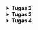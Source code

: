 <details>
<Summary><b>Tugas 2</b></Summary>
"footballshop" 
Langkah A. Dasar Git

1. Buat repo di GitHub.
2. Inisialisasi lokal dengan git init.
3. Tambah file → buat README.md.
4. Add & commit.
5. Hubungkan remote.
6. Push ke GitHub.
7. Clone repo lain.
8. Branching.
9. Merge di GitHub.

Langkah B. Buat Proyek Django
1. Siapkan folder baru.
2. Aktifkan virtualenv
3. Buat requirements.txt.
4. Install dependencies.
5. Start project Django.
6. Buat file .env dan isi PRODUCTION=False.
7. Buat file .env.prod dan isi kredensial PostgreSQL dari ITF UI.
8. Ubah settings.py. Load dotenv, set ALLOWED_HOSTS, konfigurasi DB sesuai PRODUCTION.
9. Migrasi DB.
10. Jalankan server, lalu cek di localhost:8000.
11. Matikan server.
12. Tambahkan 'main' ke INSTALLED_APPS di settings.py.
13. Buat folder main/templates/ dan file main.html.
14. Buat model Shop, lalu tambahkan atribut, kategori, dan fungsi yang sesuai.
15. Jalankan migrasi.
16. Edit main/views.py dengan data diri.
17. Edit template main.html dengan ganti isi hardcode dengan variable Django.
18. Edit berkas urls.py di direktori proyek (footballshop).
19. Jalankan server dan buka di browser.

Langkah C. Push ke PWS
1. Langkah pertama adalah membuka situs https://pbp.cs.ui.ac.id, lalu login menggunakan akun SSO UI.
2. Selanjutnya buat proyek baru dengan menekan tombol Create New Project.
3. Simpan project Credentials dan Project Command.
4. Kemudian pilih proyek yang sudah dibuat di sidebar, lalu buka tab Environs dan klik Raw Editor. Salin isi file .env.prod ke editor, lalu tekan Update All Variables.
5. Selanjutnya buka file settings.py pada proyek Django, kemudian tambahkan URL deployment ke dalam ALLOWED_HOSTS. Format URL adalah <username-sso>-<nama-proyek>.pbp.cs.ui.ac.id, dengan titik pada username diganti menjadi strip dan tanpa _ karena saya salah disitu.
6. Simpan perubahan ini, lalu jalankan git add, git commit, dan git push origin master. Setelah itu jalankan perintah dari Project Command di PWS dan login menggunakan credentials PWS.

Buatlah bagan yang berisi request client ke web aplikasi berbasis Django beserta responnya dan jelaskan pada bagan tersebut kaitan antara urls.py, views.py, models.py, dan berkas html.
![alt text](image.png)

Jelaskan peran settings.py dalam proyek Django?
Migrasi database di Django adalah mekanisme untuk menyinkronkan perubahan model Python dengan struktur database. Setiap perubahan pada model dicatat dalam file migrasi yang berisi instruksi perubahan skema, lalu diterjemahkan Django menjadi query SQL sesuai jenis database yang digunakan. Dengan konsep ini, database dapat berkembang mengikuti kode secara bertahap tanpa kehilangan data yang sudah ada, karena proses pembuatan, pengubahan, atau penghapusan tabel dilakukan secara terkontrol.

Bagaimana cara kerja migrasi database di Django?
Migrasi di Django adalah proses untuk menyamakan definisi model dalam kode Python dengan struktur database yang digunakan. Pertama, developer mendefinisikan atau mengubah model pada file models.py. Kedua, perintah python manage.py makemigrations digunakan untuk membuat file migrasi yang berisi instruksi perubahan database dalam bentuk Python. Ketiga, perintah python manage.py migrate mengeksekusi file migrasi tersebut sehingga struktur database benar-benar diperbarui sesuai dengan definisi model. Dengan sistem ini, developer tidak perlu menulis query SQL secara manual.

Menurut Anda, dari semua framework yang ada, mengapa framework Django dijadikan permulaan pembelajaran pengembangan perangkat lunak?
Django sering dijadikan framework awal untuk pembelajaran karena sifatnya yang lengkap dan terstruktur. Django menggunakan pola MVT (Model-View-Template) yang memperkenalkan konsep penting dalam pengembangan perangkat lunak, seperti pemisahan logika bisnis, data, dan tampilan. Selain itu, Django memiliki banyak fitur bawaan seperti sistem autentikasi, ORM, dan template engine, sehingga pemula bisa langsung membangun aplikasi nyata tanpa harus menambahkan banyak library eksternal. Django juga menekankan best practices dalam penulisan kode, memiliki komunitas besar, serta dokumentasi yang sangat baik, sehingga cocok sebagai dasar sebelum mempelajari framework lain.

Apakah ada feedback untuk asisten dosen tutorial 1 yang telah kamu kerjakan sebelumnya?
Asdos sudah menjelaskan tutorial dengan legkap dan mudah dimengerti.
</details>

<details>
<Summary><b>Tugas 3</b></Summary>
Langkah-Langkah Tugas 3: 
A. Form dan Data Delivery

1. Buat direktori templates di root project.
2. Buat file `base.html` dengan isi template dasar:
3. Atur `settings.py` → tambahkan `DIRS: [BASE_DIR / 'templates']` di bagian `TEMPLATES`.
4. Ubah `main/templates/main.html` agar extend `base.html`.
---

B. Membuat Form Input Data (Product)
1. Buat file `forms.py` di direktori `main`:
2. Update `views.py`:

   * Tambahkan fungsi `show_main`, `create_product`, dan `show_products`.
3. Update `urls.py` di `main`:
4. Update `main/templates/main.html` untuk menampilkan daftar berita + tombol tambah.
5. Buat `create_product.html` (form tambah product).
6. Buat `product_detail.html` (halaman detail product).
---

C. Atur CSRF Trusted Origins
Di `settings.py`, tambahkan:
```
CSRF_TRUSTED_ORIGINS = [
    "https://rafalah-izak-footballshop.pbp.cs.ui.ac.id"
]
```
---

D. Mengembalikan Data dalam Bentuk XML
1. Tambahkan fungsi di `views.py`:

   ```
   from django.http import HttpResponse
   from django.core import serializers

   def show_xml(request):
       product_list = product.objects.all()
       xml_data = serializers.serialize("xml", product_list)
       return HttpResponse(xml_data, content_type="application/xml")
   ```
2. Tambahkan URL di `urls.py`:

   ```
   path('xml/', show_xml, name='show_xml'),
   ```
3. Coba buka `http://localhost:8000/xml/`.

---

E. Mengembalikan Data dalam Bentuk JSON

1. Tambahkan fungsi di `views.py`:

   ```
   def show_json(request):
       product_list = Product.objects.all()
       json_data = serializers.serialize("json", product_list)
       return HttpResponse(json_data, content_type="application/json")
   ```
2. Tambahkan URL di `urls.py`:

   ```
   path('json/', show_json, name='show_json'),
   ```
3. Coba buka `http://localhost:8000/json/`.

---

F. Mengembalikan Data Berdasarkan ID

1. Tambahkan fungsi di `views.py`:

   ```
   def show_xml_by_id(request, id):
       try:
           product_item = Product.objects.filter(pk=id)
           xml_data = serializers.serialize("xml", product_item)
           return HttpResponse(xml_data, content_type="application/xml")
       except product.DoesNotExist:
           return HttpResponse(status=404)

   def show_json_by_id(request, id):
       try:
           product_item = Product.objects.get(pk=id)
           json_data = serializers.serialize("json", [product_item])
           return HttpResponse(json_data, content_type="application/json")
       except product.DoesNotExist:
           return HttpResponse(status=404)
   ```
2. Tambahkan URL di `urls.py`:

   ```
   path('xml/<str:product_id>/', show_xml_by_id, name='show_xml_by_id'),
   path('json/<str:product_id>/', show_json_by_id, name='show_json_by_id'),
   ```
3. Coba akses `http://localhost:8000/xml/1/` atau `http://localhost:8000/json/1/`.

---

G. Gunakan Postman untuk Mengecek

1. Buka Postman → buat request `GET` ke:

   * `http://localhost:8000/xml/`
   * `http://localhost:8000/json/`
2. Klik Send, lihat response dalam format XML atau JSON.
3. Bisa juga coba dengan `/xml/<id>` atau `/json/<id>`.

---

H. Push ke GitHub & PWS

```
git add .
git commit -m
git push origin master
git push pws master
```

---

Mengapa kita memerlukan data delivery dalam pengimplementasian sebuah platform?

* Platform modern (misalnya e-commerce, media sosial, atau sistem kampus) biasanya punya banyak komponen: frontend (UI), backend (server), database, bahkan aplikasi mobile.
* Data delivery = cara mengirim dan menerima data antar komponen tersebut.
* Tanpa mekanisme ini, frontend tidak bisa menampilkan data dari database, dan aplikasi mobile tidak bisa sinkron dengan server.

Jadi, data delivery itu penting supaya sistem bisa komunikasi dan sinkron antar bagian.

Mana yang lebih baik antara XML dan JSON? Mengapa JSON lebih populer?

* XML:
  ✔️ Bagus untuk data yang kompleks & terstruktur hierarkis, mendukung atribut, namespace.
  ❌ Lebih berat, verbose (tag panjang), parsing lebih lambat.

* JSON:
  ✔️ Ringkas, mudah dibaca manusia, parsing cepat.
  ✔️ Native support di JavaScript (jadi gampang dipakai di web).
  ✔️ Lebih hemat bandwidth karena formatnya lebih ringan.
  ❌ Kurang bagus untuk data dengan metadata/atribut yang kompleks (dibanding XML).

Karena web modern butuh cepat, ringan, efisien, maka JSON lebih populer. Hampir semua REST API default-nya pakai JSON.

Fungsi dari method `is_valid()` pada form Django

Django punya sistem form untuk validasi input user.
Method `is_valid()`:
* Mengecek apakah semua field sudah diisi sesuai aturan (misalnya email valid, angka tidak negatif, field wajib tidak kosong).
* Jika valid → form bersih (cleaned data) bisa dipakai untuk disimpan ke database.
* Jika tidak valid → akan mengisi `form.errors` dengan pesan error.

Tanpa `is_valid()`, aplikasi bisa menyimpan data yang salah/berbahaya ke database (misalnya string di field umur).

Mengapa kita membutuhkan `csrf_token` pada form di Django?

* CSRF (Cross-Site Request Forgery) adalah serangan di mana penyerang membuat user tanpa sadar mengirim request berbahaya ke server yang sudah dipercaya.
* Django menambahkan `csrf_token` (random unik untuk tiap session) ke dalam setiap form.
* Server hanya menerima request yang punya token valid → mencegah request palsu.

Apa yang terjadi jika tidak ada `csrf_token`?

* Penyerang bisa bikin halaman palsu yang otomatis mengirim form ke server (misalnya transfer uang, ubah password).
* Karena user sudah login, request itu bisa berhasil tanpa sepengetahuan user.

Dengan `csrf_token`, request palsu itu akan ditolak server.

![alt text](<Screenshot (9).png>) 
![alt text](<Screenshot (10).png>) 
![alt text](<Screenshot (11).png>) 
![alt text](<Screenshot (12).png>)

Apakah ada feedback untuk asdos di tutorial 2 yang sudah kalian kerjakan?
Tidak ada, asdos sudah menjelaskan dengan baik
</details>

<details>
<Summary><b>Tugas 4</b></Summary>

1. Django AuthenticationForm
`AuthenticationForm` adalah form bawaan Django untuk proses login user. Form ini secara otomatis memvalidasi:

* Apakah username ada di database.
* Apakah password sesuai (menggunakan hash, bukan plaintext).
* Apakah user aktif (tidak dinonaktifkan).

Kelebihan:
* Mudah digunakan, sudah jadi dan tinggal diimpor.
* Terintegrasi dengan sistem autentikasi Django.
* Aman secara default karena mengikuti praktik terbaik.
* Bisa dikustomisasi dengan menambahkan field baru.

Kekurangan:
* Kurang fleksibel untuk metode login selain username/password (misalnya login dengan email atau OAuth).
* Tampilan standar, biasanya perlu dikustomisasi untuk kebutuhan UI/UX.

2. Perbedaan Autentikasi dan Otorisasi
* Autentikasi adalah proses memastikan identitas user, misalnya saat login dengan username dan password.
* Otorisasi adalah proses memastikan hak akses user, misalnya apakah user boleh menghapus produk.

Implementasi di Django:
* Autentikasi:
  * Disediakan oleh `django.contrib.auth`.
  * Menggunakan form seperti `AuthenticationForm`, `UserCreationForm`.
  * Middleware `AuthenticationMiddleware` menambahkan `request.user`.

* Otorisasi:
  * Sistem permission (`is_superuser`, `is_staff`, `has_perm`).
  * Dekorator `@login_required` untuk memastikan hanya user yang login yang dapat mengakses.
  * Dekorator `@permission_required('app.permission_name')` untuk hak akses lebih spesifik.

3. Kelebihan dan Kekurangan Session dan Cookies
Cookies
Kelebihan:
* Ringan dan langsung tersedia di client.
* Tidak membebani server karena disimpan di sisi client.
* Bisa diakses JavaScript untuk kebutuhan tertentu.

Kekurangan:
* Mudah diubah oleh user sehingga tidak aman untuk data sensitif.
* Ada batas ukuran (sekitar 4KB per cookie).
* Rentan terhadap serangan XSS jika tidak diamankan.

Sessions
Kelebihan:
* Lebih aman karena data asli tidak ada di client, hanya session ID.
* Bisa menyimpan data lebih besar dan kompleks.
* Terintegrasi penuh dengan Django melalui `request.session`.

Kekurangan:
* Membebani server karena data disimpan di sisi server.
* Membutuhkan mekanisme untuk menghapus session yang sudah kadaluarsa.

4. Keamanan Cookies dan Penanganan Django
Secara default cookies tidak sepenuhnya aman karena berisiko:
* Cross-Site Scripting (XSS) dapat mencuri cookies.
* Session hijacking jika session ID dicuri.
* Man-in-the-middle attack jika cookie dikirim tanpa HTTPS.

Django menangani hal ini dengan:
* Pengaturan keamanan bawaan:
  * `SESSION_COOKIE_SECURE = True` → cookie hanya dikirim lewat HTTPS.
  * `SESSION_COOKIE_HTTPONLY = True` → cookie tidak bisa diakses oleh JavaScript.
  * `CSRF_COOKIE_SECURE = True` → CSRF token hanya dikirim lewat HTTPS.
  * `CSRF_COOKIE_HTTPONLY = True`.
* Proteksi CSRF otomatis dengan `{% csrf_token %}`.
* Password hashing menggunakan algoritma kuat.
* Framework session untuk memastikan data penting tetap tersimpan di server, bukan di cookie.

5. Langkah-Langkah Tugas 4:
A. Membuat Fungsi dan Form Registrasi
1. Modifikasi views.py untuk import UserCreationForm dan messages, serta menambahkan fungsi register
2. Buat template register.html dengan mengextend dari base.html
3. Konfigurasi URLs untuk menambah path register

B. Membuat Fungsi Login
1. Modifikasi views.py untuk login dengan import AuthenticationForm, authenticate, dan login, serta membuat fungsi login_user
2. Buat template login.html dengan mengextend dari base.html
3. Konfigurasi URLs untuk login dengan menambahkan import dari views dan membuat path baru

C. Membuat Fungsi Logout
1. Modifikasi views.py untuk logout dengan import logout dan membuat fungsi logout-user
2. Tambahkan tombol logout di main.html
3. Konfigurasi URLs untuk logout dengan import dari views dan membuat path baru

D. Merestriksi Akses Halaman
1. Tambahkan decorator login_required di views untuk fungsi show_main dan show_products

E. Menggunakan Data dari Cookies
1. Modifikasi fungsi login untuk set cookie dengan import datetime, HttpResponseRedirect, dan reverse, serta modifikasi blok if form.is_valid() di fungsi login_user
2. Tampilkan last_login di context pada fungsi show_main
3. Tampilkan last_login di template main.html
4. Modifikasi fungsi logout untuk hapus cookie

F. Menghubungkan Model Product dengan User
1. Modifikasi model Product dengan menambah field user dan import User
2. Jalankan migration
3. Modifikasi fungsi create_news sehingga harus login_required
4. Modifikasi fungsi show_main dengan filter
5. Tambahkan tombol filter di main.html
6. Tampilkan author di news_detail.html

Finalisasi
```
git add .
git commit -m
git push origin master
git push pws master
```
<details>